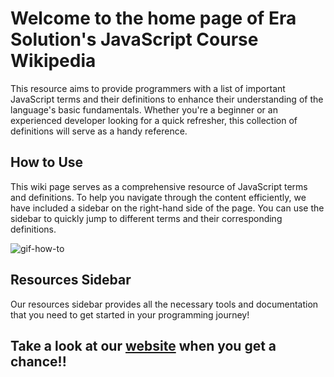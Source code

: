 # Welcome to the home page of Era Solution's JavaScript Course Wikipedia 

This resource aims to provide programmers with a list of important JavaScript terms and their definitions to enhance their understanding of the language's basic fundamentals. Whether you're a beginner or an experienced developer looking for a quick refresher, this collection of definitions will serve as a handy reference.

## How to Use
This wiki page serves as a comprehensive resource of JavaScript terms and definitions. To help you navigate through the content efficiently, we have included a sidebar on the right-hand side of the page. You can use the sidebar to quickly jump to different terms and their corresponding definitions.

![gif-how-to](https://github.com/ERA-Solutions-LLC/JavaScript-Intermediate-Assignments/assets/92329761/60af97e1-4a5d-4330-a9ae-44915ed743c5)



## Resources Sidebar
Our resources sidebar provides all the necessary tools and documentation that you need to get started in your programming journey!

## Take a look at our <a href="https://dev.erasolutions.us" target="_blank">website</a> when you get a chance!!